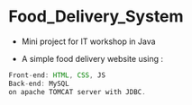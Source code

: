 # Food_Delivery_System

  * Mini project for IT workshop in Java

  * A simple food delivery website using :
  
  ```java
  Front-end: HTML, CSS, JS
  Back-end: MySQL
  on apache TOMCAT server with JDBC.
  ``` 
  
